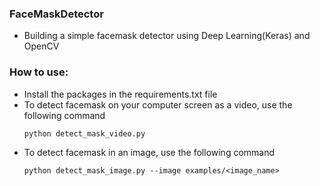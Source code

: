 ### FaceMaskDetector

* Building a simple facemask detector using Deep Learning(Keras) and OpenCV

### How to use:
* Install the packages in the requirements.txt file
* To detect facemask on your computer screen as a video, use the following command
  ```
  python detect_mask_video.py
  ```
* To detect facemask in an image, use the following command
  ```
  python detect_mask_image.py --image examples/<image_name>
  ```
